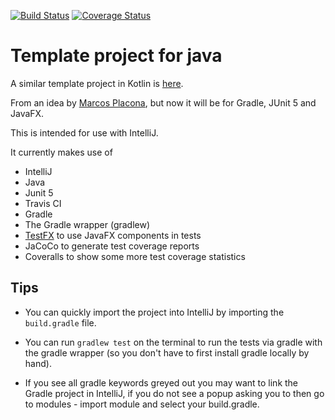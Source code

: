 [![Build Status](https://travis-ci.org/PHPirates/java-template-project.svg?branch=master)](https://travis-ci.org/PHPirates/java-template-project)
[![Coverage Status](https://coveralls.io/repos/github/PHPirates/java-template-project/badge.svg?branch=master)](https://coveralls.io/github/PHPirates/java-template-project?branch=master)

# Template project for java

A similar template project in Kotlin is [here](https://github.com/PHPirates/kotlin-template-project).

From an idea by [Marcos Placona](https://github.com/mplacona/java-junit-template-project), but now it will be for Gradle, JUnit 5 and JavaFX.

This is intended for use with IntelliJ.

It currently makes use of
* IntelliJ
* Java
* Junit 5
* Travis CI
* Gradle
* The Gradle wrapper (gradlew)
* [TestFX](https://github.com/TestFX/TestFX) to use JavaFX components in tests
* JaCoCo to generate test coverage reports
* Coveralls to show some more test coverage statistics

## Tips
* You can quickly import the project into IntelliJ by importing the `build.gradle` file.

* You can run `gradlew test` on the terminal to run the tests via gradle with the gradle wrapper (so you don't have to first install gradle locally by hand).

* If you see all gradle keywords greyed out you may want to link the Gradle project in IntelliJ, if you do not see a popup asking you to then go to modules - import module and select your build.gradle.
